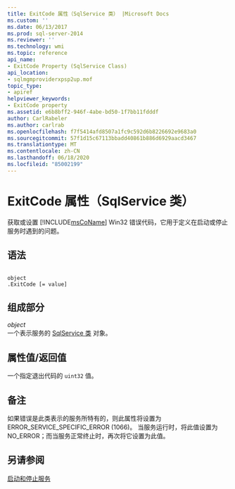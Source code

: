 ```yaml
---
title: ExitCode 属性（SqlService 类） |Microsoft Docs
ms.custom: ''
ms.date: 06/13/2017
ms.prod: sql-server-2014
ms.reviewer: ''
ms.technology: wmi
ms.topic: reference
api_name:
- ExitCode Property (SqlService Class)
api_location:
- sqlmgmproviderxpsp2up.mof
topic_type:
- apiref
helpviewer_keywords:
- ExitCode property
ms.assetid: e6b8bff2-946f-4abe-bd50-1f7bb11fdddf
author: CarlRabeler
ms.author: carlrab
ms.openlocfilehash: f7f5414afd8507a1fc9c592d6b8226692e9683a0
ms.sourcegitcommit: 57f1d15c67113bbadd40861b886d6929aacd3467
ms.translationtype: MT
ms.contentlocale: zh-CN
ms.lasthandoff: 06/18/2020
ms.locfileid: "85002199"
---
```

# <a name="exitcode-property-sqlservice-class"></a>ExitCode 属性（SqlService 类）
  获取或设置 [!INCLUDE[msCoName](../../../includes/msconame-md.md)] Win32 错误代码，它用于定义在启动或停止服务时遇到的问题。  
  
## <a name="syntax"></a>语法  
  
```  
  
object  
.ExitCode [= value]  
```  
  
## <a name="parts"></a>组成部分  
 *object*  
 一个表示服务的 [SqlService 类](sqlservice-class.md) 对象。  
  
## <a name="property-valuereturn-value"></a>属性值/返回值  
 一个指定退出代码的 `uint32` 值。  
  
## <a name="remarks"></a>备注  
 如果错误是此类表示的服务所特有的，则此属性将设置为 ERROR_SERVICE_SPECIFIC_ERROR (1066)。 当服务运行时，将此值设置为 NO_ERROR；而当服务正常终止时，再次将它设置为此值。  
  
## <a name="see-also"></a>另请参阅  
 [启动和停止服务](https://technet.microsoft.com/library/ms174886\(v=sql.105\).aspx)  
  
  
